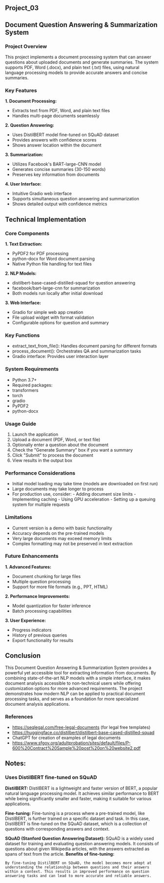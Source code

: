 ## Project_03

## Document Question Answering & Summarization System

### Project Overview
This project implements a document processing system that can answer questions about uploaded documents and generate summaries. The system supports PDF, Word (.docx), and plain text (.txt) files, using natural language processing models to provide accurate answers and concise summaries.

### Key Features
**1. Document Processing:**
- Extracts text from PDF, Word, and plain text files
- Handles multi-page documents seamlessly

**2. Question Answering:**
- Uses DistilBERT model fine-tuned on SQuAD dataset
- Provides answers with confidence scores
- Shows answer location within the document

**3. Summarization:**
- Utilizes Facebook's BART-large-CNN model
- Generates concise summaries (30-150 words)
- Preserves key information from documents

**4. User Interface:**
- Intuitive Gradio web interface
- Supports simultaneous question answering and summarization
- Shows detailed output with confidence metrics

## Technical Implementation

### Core Components
**1. Text Extraction:**
- PyPDF2 for PDF processing
- python-docx for Word document parsing
- Native Python file handling for text files

**2. NLP Models:**
- distilbert-base-cased-distilled-squad for question answering
- facebook/bart-large-cnn for summarization
- Both models run locally after initial download

**3. Web Interface:**
- Gradio for simple web app creation
- File upload widget with format validation
- Configurable options for question and summary

### Key Functions
- extract_text_from_file(): Handles document parsing for different formats
- process_document(): Orchestrates QA and summarization tasks
- Gradio interface: Provides user interaction layer

### System Requirements
- Python 3.7+
- Required packages:
- transformers
- torch
- gradio
- PyPDF2
- python-docx

### Usage Guide
1.	Launch the application
2.	Upload a document (PDF, Word, or text file)
3.	Optionally enter a question about the document
4.	Check the "Generate Summary" box if you want a summary
5.	Click "Submit" to process the document
6.	View results in the output box

### Performance Considerations
- Initial model loading may take time (models are downloaded on first run)
- Large documents may take longer to process
- For production use, consider:
        - Adding document size limits
        - Implementing caching
        - Using GPU acceleration
        - Setting up a queuing system for multiple requests

### Limitations
- Current version is a demo with basic functionality
- Accuracy depends on the pre-trained models
- Very large documents may exceed memory limits
- Complex formatting may not be preserved in text extraction

### Future Enhancements
**1. Advanced Features:**
- Document chunking for large files
- Multiple question processing
- Support for more file formats (e.g., PPT, HTML)

**2. Performance Improvements:**
- Model quantization for faster inference
- Batch processing capabilities

**3. User Experience:**
- Progress indicators
- History of previous queries
- Export functionality for results

## Conclusion
This Document Question Answering & Summarization System provides a powerful yet accessible tool for extracting information from documents. By combining state-of-the-art NLP models with a simple interface, it makes document analysis accessible to non-technical users while offering customization options for more advanced requirements.
The project demonstrates how modern NLP can be applied to practical document processing tasks, and serves as a foundation for more specialized document analysis applications.

### References
- https://seqlegal.com/free-legal-documents (for legal free templates)
- https://huggingface.co/distilbert/distilbert-base-cased-distilled-squad
- ChatGPT for creation of examples of legal documents
- https://www.sfgov.org/adultprobation/sites/default/files/P-600%20Contract%20Sample%20post%20on%20website2.pdf




## Notes:
### Uses DistilBERT fine-tuned on SQuAD

**DistilBERT:** 
    DistilBERT is a lightweight and faster version of BERT, a popular natural language processing model. It achieves similar performance to BERT while being significantly smaller and faster, making it suitable for various applications.

**Fine-tuning:** 
    Fine-tuning is a process where a pre-trained model, like DistilBERT, is further trained on a specific dataset and task. In this case, DistilBERT is fine-tuned on the SQuAD dataset, which is a collection of questions with corresponding answers and context. 

**SQuAD (Stanford Question Answering Dataset):** 
    SQuAD is a widely used dataset for training and evaluating question answering models. It consists of questions about given Wikipedia articles, with the answers extracted as spans of text from the article. 
**Benefits of fine-tuning:** 

    By fine-tuning DistilBERT on SQuAD, the model becomes more adept at understanding the relationship between questions and their answers within a context. This results in improved performance on question answering tasks and can lead to more accurate and reliable answers. 
